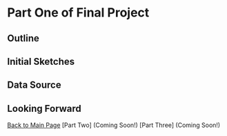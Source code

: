 # Part One of Final Project

## Outline

## Initial Sketches

## Data Source

## Looking Forward


[Back to Main Page](/README.md)
[Part Two] (Coming Soon!)
[Part Three] (Coming Soon!)
